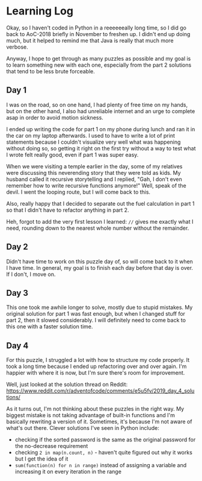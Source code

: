# Learning Log

Okay, so I haven't coded in Python in a reeeeeeally long time, so I did go back to AoC-2018 briefly in November to freshen up. I didn't end up doing much, but it helped to remind me that Java is really that much more verbose. 

Anyway, I hope to get through as many puzzles as possible and my goal is to learn something new with each one, especially from the part 2 solutions that tend to be less brute forceable.

## Day 1

I was on the road, so on one hand, I had plenty of free time on my hands, but on the other hand, I also had unreliable internet and an urge to complete asap in order to avoid motion sickness. 

I ended up writing the code for part 1 on my phone during lunch and ran it in the car on my laptop afterwards. I used to have to write a lot of print statements because I couldn't visualize very well what was happening without doing so, so getting it right on the first try without a way to test what I wrote felt really good, even if part 1 was super easy.

When we were visiting a temple earlier in the day, some of my relatives were discussing this neverending story that they were told as kids. My husband called it recursive storytelling and I replied, "Gah, I don't even remember how to write recursive functions anymore!" Well, speak of the devil. I went the looping route, but I will come back to this.

Also, really happy that I decided to separate out the fuel calculation in part 1 so that I didn't have to refactor anything in part 2.

Heh, forgot to add the very first lesson I learned: `//` gives me exactly what I need, rounding down to the nearest whole number without the remainder.

## Day 2

Didn't have time to work on this puzzle day of, so will come back to it when I have time. In general, my goal is to finish each day before that day is over. If I don't, I move on.

## Day 3

This one took me awhile longer to solve, mostly due to stupid mistakes. My original solution for part 1 was fast enough, but when I changed stuff for part 2, then it slowed considerably. I will definitely need to come back to this one with a faster solution time.

## Day 4

For this puzzle, I struggled a lot with how to structure my code properly. It took a long time because I ended up refactoring over and over again. I'm happier with where it is now, but I'm sure there's room for improvement.

Well, just looked at the solution thread on Reddit: https://www.reddit.com/r/adventofcode/comments/e5u5fv/2019_day_4_solutions/

As it turns out, I'm not thinking about these puzzles in the right way. My biggest mistake is not taking advantage of built-in functions and I'm basically rewriting a version of it. Sometimes, it's because I'm not aware of what's out there. Clever solutions I've seen in Python include:
* checking if the sorted password is the same as the original password for the no-decrease requirement
* checking `2 in map(n.count, n)` - haven't quite figured out why it works but I get the idea of it
* `sum(function(n) for n in range)` instead of assigning a variable and increasing it on every iteration in the range
